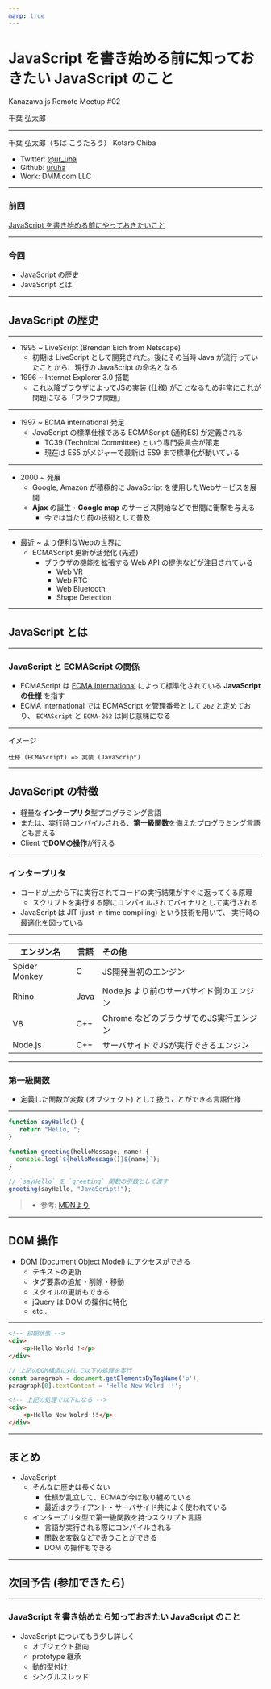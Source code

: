```yaml
---
marp: true
---
```


<!-- theme: uncover -->
<!-- _class: invert -->
<!-- paginate: true -->

# JavaScript を書き始める前に知っておきたい JavaScript のこと

Kanazawa.js
Remote Meetup #02

千葉 弘太郎

---

千葉 弘太郎（ちば こうたろう）
Kotaro Chiba

- Twitter: [@ur_uha](https://twitter.com/ur_uha)
- Github: [uruha](https://github.com/uruha)
- Work: DMM.com LLC

---

### 前回

[JavaScript を書き始める前にやっておきたいこと](https://speakerdeck.com/uruha/kanazawa-dot-js-meetup-number-1)

---

### 今回

- JavaScript の歴史
- JavaScript とは

---

## JavaScript の歴史

---

- 1995 ~ LiveScript (Brendan Eich from Netscape)
  - 初期は LiveScript として開発された。後にその当時 Java が流行っていたことから、現行の JavaScript の命名となる
- 1996 ~ Internet Explorer 3.0 搭載
  - これ以降ブラウザによってJSの実装 (仕様) がことなるため非常にこれが問題になる「ブラウザ問題」

---

- 1997 ~ ECMA international 発足
  - JavaScript の標準仕様である ECMAScript (通称ES) が定義される
    - TC39 (Technical Committee) という専門委員会が策定
    - 現在は ES5 がメジャーで最新は ES9 まで標準化が動いている

---

- 2000 ~ 発展
  - Google, Amazon が積極的に JavaScript を使用したWebサービスを展開
  - **Ajax** の誕生・**Google map** のサービス開始などで世間に衝撃を与える
    - 今では当たり前の技術として普及

---

- 最近 ~ より便利なWebの世界に
  - ECMAScript 更新が活発化 (先述)
    - ブラウザの機能を拡張する Web API の提供などが注目されている
      - Web VR
      - Web RTC
      - Web Bluetooth
      - Shape Detection

---

## JavaScript とは

---

### JavaScript と ECMAScript の関係

- ECMAScript は [ECMA International](http://www.ecma-international.org/default.htm) によって標準化されている **JavaScript の仕様** を指す
- ECMA International では ECMAScript を管理番号として `262` と定めており、 `ECMAScript` と `ECMA-262` は同じ意味になる

---

イメージ

```
仕様 (ECMAScript) => 実装 (JavaScript)
```

---

## JavaScript の特徴

- 軽量な**インタープリタ**型プログラミング言語
- または、実行時コンパイルされる、**第一級関数**を備えたプログラミング言語とも言える
- Client で**DOMの操作**が行える

---

### インタープリタ

- コードが上から下に実行されてコードの実行結果がすぐに返ってくる原理
  - スクリプトを実行する際にコンパイルされてバイナリとして実行される
- JavaScript は JIT (just-in-time compiling) という技術を用いて、 実行時の最適化を図っている

---

| エンジン名 | 言語 | その他 |
| --- | --- |:--- |
| Spider Monkey | C | JS開発当初のエンジン |
| Rhino | Java | Node.js より前のサーバサイド側のエンジン |
| V8 | C++ | Chrome などのブラウザでのJS実行エンジン |
| Node.js | C++ | サーバサイドでJSが実行できるエンジン |

---

### 第一級関数

- 定義した関数が変数 (オブジェクト) として扱うことができる言語仕様

---

```js
function sayHello() {
   return "Hello, ";
}

function greeting(helloMessage, name) {
  console.log(`${helloMessage()}${name}`);
}

// `sayHello` を `greeting` 関数の引数として渡す
greeting(sayHello, "JavaScript!");
```

> - 参考: [MDNより](https://developer.mozilla.org/ja/docs/Glossary/First-class_Function)

---

## DOM 操作

- DOM (Document Object Model) にアクセスができる
  - テキストの更新
  - タグ要素の追加・削除・移動
  - スタイルの更新もできる
  - jQuery は DOM の操作に特化
  - etc...

---

```html
<!-- 初期状態 -->
<div>
    <p>Hello World !</p>
</div>
```
```js
// 上記のDOM構造に対して以下の処理を実行
const paragraph = document.getElementsByTagName('p');
paragraph[0].textContent = 'Hello New Wolrd !!';
```
```html
<!-- 上記の処理で以下になる -->
<div>
    <p>Hello New Wolrd !!</p>
</div>
```

---

## まとめ

- JavaScript
  - そんなに歴史は長くない
    - 仕様が乱立して、ECMAが今は取り纏めている
    - 最近はクライアント・サーバサイド共によく使われている
  - インタープリタ型で第一級関数を持つスクリプト言語
    - 言語が実行される際にコンパイルされる
    - 関数を変数などで扱うことができる
    - DOM の操作もできる

---

## 次回予告 (参加できたら)

---

### JavaScript を書き始めたら知っておきたい JavaScript のこと

- JavaScript についてもう少し詳しく
  - オブジェクト指向
  - prototype 継承
  - 動的型付け
  - シングルスレッド